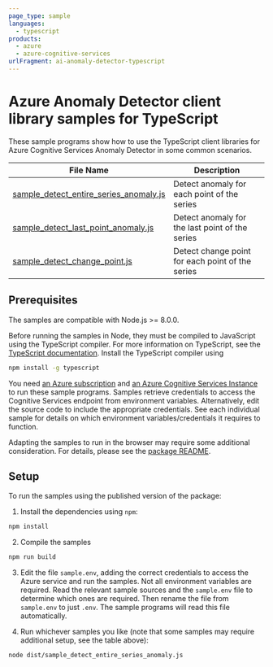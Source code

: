 ```yaml
---
page_type: sample
languages:
  - typescript
products:
  - azure
  - azure-cognitive-services
urlFragment: ai-anomaly-detector-typescript
---
```


# Azure Anomaly Detector client library samples for TypeScript

These sample programs show how to use the TypeScript client libraries for Azure Cognitive Services Anomaly Detector in some common scenarios.

| **File Name**                                                       | **Description**                                  |
| ------------------------------------------------------------------- | ------------------------------------------------ |
| [sample_detect_entire_series_anomaly.js][detectentireseriesanomaly] | Detect anomaly for each point of the series      |
| [sample_detect_last_point_anomaly.js][detectlastpointanomaly]       | Detect anomaly for the last point of the series  |
| [sample_detect_change_point.js][detectchangepoint]                  | Detect change point for each point of the series |

## Prerequisites

The samples are compatible with Node.js >= 8.0.0.

Before running the samples in Node, they must be compiled to JavaScript using the TypeScript compiler. For more information on TypeScript, see the [TypeScript documentation][typescript]. Install the TypeScript compiler using

```bash
npm install -g typescript
```

You need [an Azure subscription][freesub] and [an Azure Cognitive Services Instance][azcogsvc] to run these sample programs. Samples retrieve credentials to access the Cognitive Services endpoint from environment variables. Alternatively, edit the source code to include the appropriate credentials. See each individual sample for details on which environment variables/credentials it requires to function.

Adapting the samples to run in the browser may require some additional consideration. For details, please see the [package README][package].

## Setup

To run the samples using the published version of the package:

1. Install the dependencies using `npm`:

```bash
npm install
```

2. Compile the samples

```bash
npm run build
```

3. Edit the file `sample.env`, adding the correct credentials to access the Azure service and run the samples. Not all environment variables are required. Read the relevant sample sources and the `sample.env` file to determine which ones are required. Then rename the file from `sample.env` to just `.env`. The sample programs will read this file automatically.

4. Run whichever samples you like (note that some samples may require additional setup, see the table above):

```bash
node dist/sample_detect_entire_series_anomaly.js
```

[detectentireseriesanomaly]: https://github.com/Azure/azure-sdk-for-js/tree/master/sdk/anomalydetector/ai-anomaly-detector/samples/typescript/sample_detect_entire_series_anomaly.ts
[detectlastpointanomaly]: https://github.com/Azure/azure-sdk-for-js/tree/master/sdk/anomalydetector/ai-anomaly-detector/samples/typescript/sample_detect_last_point_anomaly.ts
[detectchangepoint]: https://github.com/Azure/azure-sdk-for-js/tree/master/sdk/anomalydetector/ai-anomaly-detector/samples/typescript/sample_detect_change_point.ts
[azcogsvc]: https://docs.microsoft.com/azure/cognitive-services/cognitive-services-apis-create-account
[freesub]: https://azure.microsoft.com/free/
[package]: https://github.com/Azure/azure-sdk-for-js/tree/master/sdk/anomalydetector/ai-anomaly-detector/README.md
[typescript]: https://www.typescriptlang.org/docs/home.html

